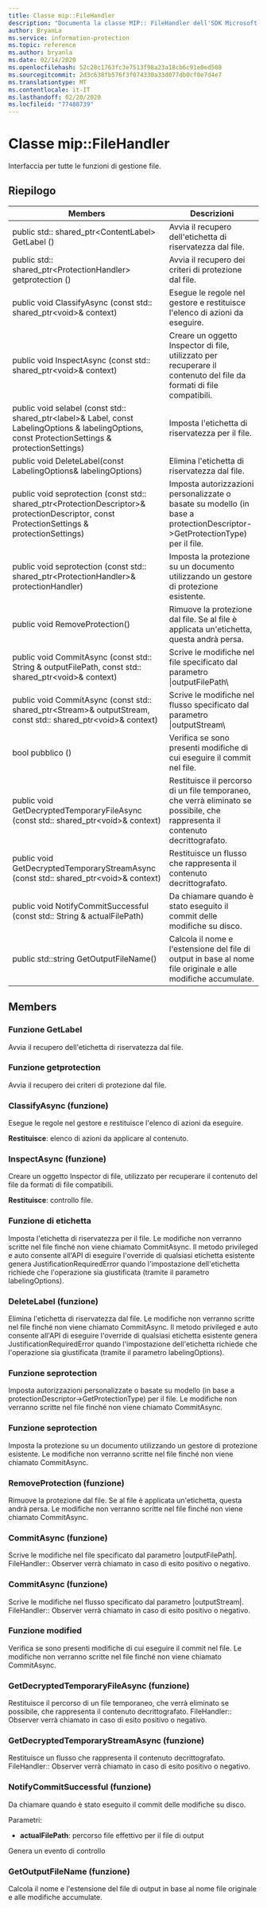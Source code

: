 ```yaml
---
title: Classe mip::FileHandler
description: "Documenta la classe MIP:: FileHandler dell'SDK Microsoft Information Protection (MIP)."
author: BryanLa
ms.service: information-protection
ms.topic: reference
ms.author: bryanla
ms.date: 02/14/2020
ms.openlocfilehash: 52c28c1763fc3e7513f98a23a18cb6c91e0ed508
ms.sourcegitcommit: 2d3c638fb576f3f074330a33d077db0cf0e7d4e7
ms.translationtype: MT
ms.contentlocale: it-IT
ms.lasthandoff: 02/20/2020
ms.locfileid: "77488739"
---
```

# <a name="class-mipfilehandler"></a>Classe mip::FileHandler 
Interfaccia per tutte le funzioni di gestione file.
  
## <a name="summary"></a>Riepilogo
 Members                        | Descrizioni                                
--------------------------------|---------------------------------------------
public std:: shared_ptr\<ContentLabel\> GetLabel ()  |  Avvia il recupero dell'etichetta di riservatezza dal file.
public std:: shared_ptr\<ProtectionHandler\> getprotection ()  |  Avvia il recupero dei criteri di protezione dal file.
public void ClassifyAsync (const std:: shared_ptr\<void\>& context)  |  Esegue le regole nel gestore e restituisce l'elenco di azioni da eseguire.
public void InspectAsync (const std:: shared_ptr\<void\>& context)  |  Creare un oggetto Inspector di file, utilizzato per recuperare il contenuto del file da formati di file compatibili.
public void selabel (const std:: shared_ptr\<label\>& Label, const LabelingOptions & labelingOptions, const ProtectionSettings & protectionSettings)  |  Imposta l'etichetta di riservatezza per il file.
public void DeleteLabel(const LabelingOptions& labelingOptions)  |  Elimina l'etichetta di riservatezza dal file.
public void seprotection (const std:: shared_ptr\<ProtectionDescriptor\>& protectionDescriptor, const ProtectionSettings & protectionSettings)  |  Imposta autorizzazioni personalizzate o basate su modello (in base a protectionDescriptor->GetProtectionType) per il file.
public void seprotection (const std:: shared_ptr\<ProtectionHandler\>& protectionHandler)  |  Imposta la protezione su un documento utilizzando un gestore di protezione esistente.
public void RemoveProtection()  |  Rimuove la protezione dal file. Se al file è applicata un'etichetta, questa andrà persa.
public void CommitAsync (const std:: String & outputFilePath, const std:: shared_ptr\<void\>& context) | Scrive le modifiche nel file specificato dal parametro \|outputFilePath\ |  parametro.
public void CommitAsync (const std:: shared_ptr\<Stream\>& outputStream, const std:: shared_ptr\<void\>& context) | Scrive le modifiche nel flusso specificato dal parametro \|outputStream\ |  parametro.
bool pubblico ()  |  Verifica se sono presenti modifiche di cui eseguire il commit nel file.
public void GetDecryptedTemporaryFileAsync (const std:: shared_ptr\<void\>& context)  |  Restituisce il percorso di un file temporaneo, che verrà eliminato se possibile, che rappresenta il contenuto decrittografato.
public void GetDecryptedTemporaryStreamAsync (const std:: shared_ptr\<void\>& context)  |  Restituisce un flusso che rappresenta il contenuto decrittografato.
public void NotifyCommitSuccessful (const std:: String & actualFilePath)  |  Da chiamare quando è stato eseguito il commit delle modifiche su disco.
public std::string GetOutputFileName()  |  Calcola il nome e l'estensione del file di output in base al nome file originale e alle modifiche accumulate.
  
## <a name="members"></a>Members
  
### <a name="getlabel-function"></a>Funzione GetLabel
Avvia il recupero dell'etichetta di riservatezza dal file.
  
### <a name="getprotection-function"></a>Funzione getprotection
Avvia il recupero dei criteri di protezione dal file.
  
### <a name="classifyasync-function"></a>ClassifyAsync (funzione)
Esegue le regole nel gestore e restituisce l'elenco di azioni da eseguire.

  
**Restituisce**: elenco di azioni da applicare al contenuto.
  
### <a name="inspectasync-function"></a>InspectAsync (funzione)
Creare un oggetto Inspector di file, utilizzato per recuperare il contenuto del file da formati di file compatibili.

  
**Restituisce**: controllo file.
  
### <a name="setlabel-function"></a>Funzione di etichetta
Imposta l'etichetta di riservatezza per il file.
Le modifiche non verranno scritte nel file finché non viene chiamato CommitAsync. Il metodo privileged e auto consente all'API di eseguire l'override di qualsiasi etichetta esistente genera JustificationRequiredError quando l'impostazione dell'etichetta richiede che l'operazione sia giustificata (tramite il parametro labelingOptions).
  
### <a name="deletelabel-function"></a>DeleteLabel (funzione)
Elimina l'etichetta di riservatezza dal file.
Le modifiche non verranno scritte nel file finché non viene chiamato CommitAsync. Il metodo privileged e auto consente all'API di eseguire l'override di qualsiasi etichetta esistente genera JustificationRequiredError quando l'impostazione dell'etichetta richiede che l'operazione sia giustificata (tramite il parametro labelingOptions).
  
### <a name="setprotection-function"></a>Funzione seprotection
Imposta autorizzazioni personalizzate o basate su modello (in base a protectionDescriptor->GetProtectionType) per il file.
Le modifiche non verranno scritte nel file finché non viene chiamato CommitAsync.
  
### <a name="setprotection-function"></a>Funzione seprotection
Imposta la protezione su un documento utilizzando un gestore di protezione esistente.
Le modifiche non verranno scritte nel file finché non viene chiamato CommitAsync.
  
### <a name="removeprotection-function"></a>RemoveProtection (funzione)
Rimuove la protezione dal file. Se al file è applicata un'etichetta, questa andrà persa.
Le modifiche non verranno scritte nel file finché non viene chiamato CommitAsync.
  
### <a name="commitasync-function"></a>CommitAsync (funzione)
Scrive le modifiche nel file specificato dal parametro |outputFilePath|.
FileHandler:: Observer verrà chiamato in caso di esito positivo o negativo.
  
### <a name="commitasync-function"></a>CommitAsync (funzione)
Scrive le modifiche nel flusso specificato dal parametro |outputStream|.
FileHandler:: Observer verrà chiamato in caso di esito positivo o negativo.
  
### <a name="ismodified-function"></a>Funzione modified
Verifica se sono presenti modifiche di cui eseguire il commit nel file.
Le modifiche non verranno scritte nel file finché non viene chiamato CommitAsync.
  
### <a name="getdecryptedtemporaryfileasync-function"></a>GetDecryptedTemporaryFileAsync (funzione)
Restituisce il percorso di un file temporaneo, che verrà eliminato se possibile, che rappresenta il contenuto decrittografato.
FileHandler:: Observer verrà chiamato in caso di esito positivo o negativo.
  
### <a name="getdecryptedtemporarystreamasync-function"></a>GetDecryptedTemporaryStreamAsync (funzione)
Restituisce un flusso che rappresenta il contenuto decrittografato.
FileHandler:: Observer verrà chiamato in caso di esito positivo o negativo.
  
### <a name="notifycommitsuccessful-function"></a>NotifyCommitSuccessful (funzione)
Da chiamare quando è stato eseguito il commit delle modifiche su disco.

Parametri:  
* **actualFilePath**: percorso file effettivo per il file di output 


Genera un evento di controllo
  
### <a name="getoutputfilename-function"></a>GetOutputFileName (funzione)
Calcola il nome e l'estensione del file di output in base al nome file originale e alle modifiche accumulate.